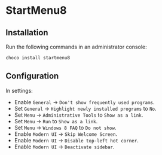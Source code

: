 # StartMenu8

## Installation

Run the following commands in an administrator console:

```
choco install startmenu8
```

## Configuration

In settings:

* Enable `General` → `Don't show frequently used programs`.
* Set `General` → `Highlight newly installed programs` to `No`.
* Set `Menu` → `Administrative Tools` to `Show as a link`.
* Set `Menu` → `Run` to `Show as a link`.
* Set `Menu` → `Windows 8 FAQ` to `Do not show`.
* Enable `Modern UI` → `Skip Welcome Screen`.
* Enable `Modern UI` → `Disable top-left hot corner`.
* Enable `Modern UI` → `Deactivate sidebar`.

